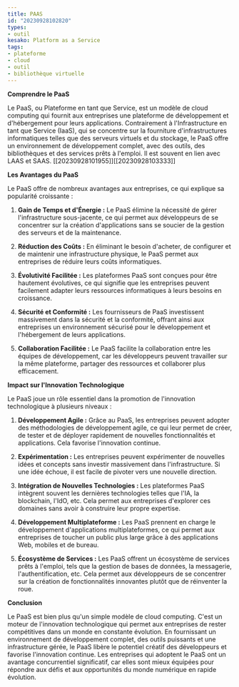 ```yaml
---
title: PAAS
id: "20230928102820"
types:
- outil
kesako: Platform as a Service
tags:
- plateforme
- cloud
- outil
- bibliothèque virtuelle
---
```


**Comprendre le PaaS**

Le PaaS, ou Plateforme en tant que Service, est un modèle de cloud computing qui fournit aux entreprises une plateforme de développement et d'hébergement pour leurs applications. Contrairement à l'Infrastructure en tant que Service (IaaS), qui se concentre sur la fourniture d'infrastructures informatiques telles que des serveurs virtuels et du stockage, le PaaS offre un environnement de développement complet, avec des outils, des bibliothèques et des services prêts à l'emploi. Il est souvent en lien avec LAAS et SAAS. [[20230928101955]][[20230928103333]]

**Les Avantages du PaaS**

Le PaaS offre de nombreux avantages aux entreprises, ce qui explique sa popularité croissante :

1. **Gain de Temps et d'Énergie :** Le PaaS élimine la nécessité de gérer l'infrastructure sous-jacente, ce qui permet aux développeurs de se concentrer sur la création d'applications sans se soucier de la gestion des serveurs et de la maintenance.

2. **Réduction des Coûts :** En éliminant le besoin d'acheter, de configurer et de maintenir une infrastructure physique, le PaaS permet aux entreprises de réduire leurs coûts informatiques.

3. **Évolutivité Facilitée :** Les plateformes PaaS sont conçues pour être hautement évolutives, ce qui signifie que les entreprises peuvent facilement adapter leurs ressources informatiques à leurs besoins en croissance.

4. **Sécurité et Conformité :** Les fournisseurs de PaaS investissent massivement dans la sécurité et la conformité, offrant ainsi aux entreprises un environnement sécurisé pour le développement et l'hébergement de leurs applications.

5. **Collaboration Facilitée :** Le PaaS facilite la collaboration entre les équipes de développement, car les développeurs peuvent travailler sur la même plateforme, partager des ressources et collaborer plus efficacement.

**Impact sur l'Innovation Technologique**

Le PaaS joue un rôle essentiel dans la promotion de l'innovation technologique à plusieurs niveaux :

1. **Développement Agile :** Grâce au PaaS, les entreprises peuvent adopter des méthodologies de développement agile, ce qui leur permet de créer, de tester et de déployer rapidement de nouvelles fonctionnalités et applications. Cela favorise l'innovation continue.

2. **Expérimentation :** Les entreprises peuvent expérimenter de nouvelles idées et concepts sans investir massivement dans l'infrastructure. Si une idée échoue, il est facile de pivoter vers une nouvelle direction.

3. **Intégration de Nouvelles Technologies :** Les plateformes PaaS intègrent souvent les dernières technologies telles que l'IA, la blockchain, l'IdO, etc. Cela permet aux entreprises d'explorer ces domaines sans avoir à construire leur propre expertise.

4. **Développement Multiplateforme :** Les PaaS prennent en charge le développement d'applications multiplateformes, ce qui permet aux entreprises de toucher un public plus large grâce à des applications Web, mobiles et de bureau.

5. **Écosystème de Services :** Les PaaS offrent un écosystème de services prêts à l'emploi, tels que la gestion de bases de données, la messagerie, l'authentification, etc. Cela permet aux développeurs de se concentrer sur la création de fonctionnalités innovantes plutôt que de réinventer la roue.

**Conclusion**

Le PaaS est bien plus qu'un simple modèle de cloud computing. C'est un moteur de l'innovation technologique qui permet aux entreprises de rester compétitives dans un monde en constante évolution. En fournissant un environnement de développement complet, des outils puissants et une infrastructure gérée, le PaaS libère le potentiel créatif des développeurs et favorise l'innovation continue. Les entreprises qui adoptent le PaaS ont un avantage concurrentiel significatif, car elles sont mieux équipées pour répondre aux défis et aux opportunités du monde numérique en rapide évolution.